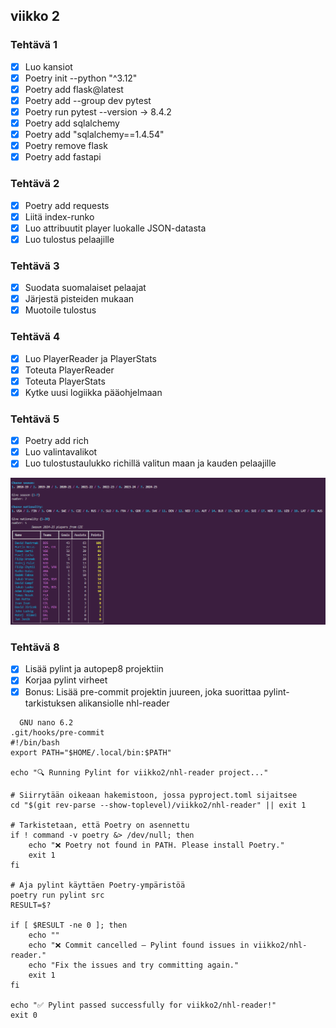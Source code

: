 ## viikko 2 

### Tehtävä 1 
- [X] Luo kansiot              
- [X] Poetry init --python "^3.12"            
- [X] Poetry add flask@latest             
- [X] Poetry add --group dev pytest             
- [X] Poetry run pytest --version  -> 8.4.2            
- [X] Poetry add sqlalchemy              
- [X] Poetry add "sqlalchemy==1.4.54"             
- [X] Poetry remove flask          
- [X] Poetry add fastapi               

### Tehtävä 2 
- [X] Poetry add requests                
- [X] Liitä index-runko             
- [X] Luo attribuutit player luokalle JSON-datasta             
- [X] Luo tulostus pelaajille             

### Tehtävä 3
- [X] Suodata suomalaiset pelaajat        
- [X] Järjestä pisteiden mukaan           
- [X] Muotoile tulostus      

### Tehtävä 4 
- [X] Luo PlayerReader ja PlayerStats        
- [X] Toteuta PlayerReader           
- [X] Toteuta PlayerStats         
- [X] Kytke uusi logiikka pääohjelmaan                    

### Tehtävä 5
- [X] Poetry add rich      
- [X] Luo valintavalikot        
- [X] Luo tulostustaulukko richillä valitun maan ja kauden pelaajille        

![Coverage report](kuvat/vko2_harj5_rich.png)

### Tehtävä 8 
- [X] Lisää pylint ja autopep8 projektiin           
- [X] Korjaa pylint virheet 
- [X] Bonus: Lisää pre-commit projektin juureen, joka suorittaa pylint-tarkistuksen alikansiolle nhl-reader             
````
  GNU nano 6.2                                                            .git/hooks/pre-commit                                                                     
#!/bin/bash
export PATH="$HOME/.local/bin:$PATH"

echo "🔍 Running Pylint for viikko2/nhl-reader project..."

# Siirrytään oikeaan hakemistoon, jossa pyproject.toml sijaitsee
cd "$(git rev-parse --show-toplevel)/viikko2/nhl-reader" || exit 1

# Tarkistetaan, että Poetry on asennettu
if ! command -v poetry &> /dev/null; then
    echo "❌ Poetry not found in PATH. Please install Poetry."
    exit 1
fi

# Aja pylint käyttäen Poetry-ympäristöä
poetry run pylint src
RESULT=$?

if [ $RESULT -ne 0 ]; then
    echo ""
    echo "❌ Commit cancelled — Pylint found issues in viikko2/nhl-reader."
    echo "Fix the issues and try committing again."
    exit 1
fi

echo "✅ Pylint passed successfully for viikko2/nhl-reader!"
exit 0

````                